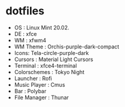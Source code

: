 # dotfiles 


* OS : Linux Mint 20.02.
* DE : xfce
* WM : xfwm4
* WM Theme : Orchis-purple-dark-compact
* Icons: Tela-circle-purple-dark
* Cursors : Material Light Cursors
* Terminal : xfce4-terminal
* Colorschemes : Tokyo Night
* Launcher : Rofi
* Music Player : Cmus
* Bar : Polybar
* File Manager : Thunar
